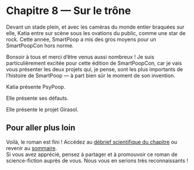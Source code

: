 # Chapitre 8 — Sur le trône

Devant un stade plein, et avec les caméras du monde entier braquées sur elle, Katia entre sur scène sous les ovations du public, comme une star de rock. Cette année, SmartPoop a mis des gros moyens pour un SmartPoopCon hors norme.

Bonsoir à tous et merci d’être venus aussi nombreux ! Je suis particulièrement excitée pour cette édition de SmartPoopCon, car je vais vous présenter les deux projets qui, je pense, sont les plus importants de l’histoire de SmartPoop — à part bien sûr le moment de son invention.

Katia présente PsyPoop.

Elle présente ses défauts.

Elle présente le projet Girasol.

## Pour aller plus loin 

Voilà, le roman est fini !
Accédez au [débrief scientifique du chapitre](8-debrief.md) ou revenir au [sommaire](README.md).  
Si vous avez apprécié, pensez à partager et à promouvoir ce roman de science-fiction auprès de vous.
Nous vous en serions très reconnaissants !
